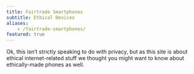 ```yaml
---
title: Fairtrade Smartphones
subtitle: Ethical Devices
aliases:
    - /fairtrade-smartphones/
featured: true
---
```

Ok, this isn’t strictly speaking to do with privacy, but as this site is about
ethical internet-related stuff we thought you might want to know about
ethically-made phones as well.
